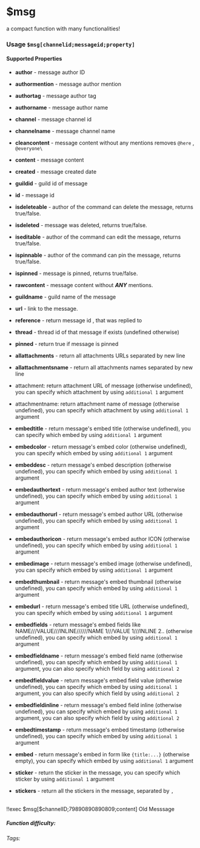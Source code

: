# $msg
a compact function with many functionalities!

### Usage `$msg[channelid;messageid;property]`

#### Supported Properties

* **author** - message author ID

* **authormention** - message author mention

* **authortag** - message author tag

* **authorname** - message author name

* **channel** - message channel id

* **channelname** - message channel name

* **cleancontent** - message content without any mentions removes `@here` , `@everyone\`

* **content** - message content

* **created** - message created date

* **guildid** - guild id of message

* **id** - message id

* **isdeleteable** - author of the command can delete the message, returns true/false.

* **isdeleted** -  message was deleted, returns true/false.

* **iseditable** - author of the command can edit the message, returns true/false.

* **ispinnable** - author of the command can pin the message, returns true/false.

* **ispinned** - message is pinned, returns true/false.

* **rawcontent** - message content without _**ANY**_ mentions.

* **guildname** - guild name of the message

* **url** - link to the message.

* **reference** - return message id , that was replied to

* **thread** - thread id of that message if exists (undefined otherwise)

* **pinned** - return true if message is pinned

* **allattachments** - return all attachments URLs separated by new line

* **allattachmentsname** - return all attachments names separated by new line

* attachment: return attachment URL of message (otherwise undefined), you can specify which attachment by using `additional 1` argument

* attachmentname: return attachment name of message (otherwise undefined), you can specify which attachment by using `additional 1` argument

* **embedtitle** - return message's embed title (otherwise undefined), you can specify which embed  by using `additional 1` argument

* **embedcolor** - return message's embed color (otherwise undefined), you can specify which embed  by using `additional 1` argument

* **embeddesc** - return message's embed description (otherwise undefined), you can specify which embed  by using `additional 1` argument

* **embedauthortext** - return message's embed author text (otherwise undefined), you can specify which embed  by using `additional 1` argument

* **embedauthorurl** - return message's embed author URL (otherwise undefined), you can specify which embed  by using `additional 1` argument

* **embedauthoricon** - return message's embed author ICON (otherwise undefined), you can specify which embed  by using `additional 1` argument

* **embedimage** - return message's embed image (otherwise undefined), you can specify which embed  by using `additional 1` argument

* **embedthumbnail** - return message's embed thumbnail (otherwise undefined), you can specify which embed  by using `additional 1` argument

* **embedurl** - return message's embed title URL (otherwise undefined), you can specify which embed  by using `additional 1` argument

* **embedfields** - return message's embed fields like NAME///VALUE///INLINE//////NAME 1///VALUE 1///INLINE 2.. (otherwise undefined), you can specify which embed  by using `additional 1` argument

* **embedfieldname** - return message's embed field name (otherwise undefined), you can specify which embed  by using `additional 1` argument, you can also specify which field by using `additional 2`

* **embedfieldvalue** - return message's embed field value (otherwise undefined), you can specify which embed  by using `additional 1` argument, you can also specify which field by using `additional 2`

* **embedfieldinline** - return message's embed field inline (otherwise undefined), you can specify which embed  by using `additional 1` argument, you can also specify which field by using `additional 2`

* **embedtimestamp** - return message's embed timestamp (otherwise undefined), you can specify which embed  by using `additional 1` argument

* **embed** - return message's embed in form like `{title:...}` (otherwise empty), you can specify which embed  by using `additional 1` argument

* **sticker** - return the sticker in the message, you can specify which sticker  by using `additional 1` argument

* **stickers** - return all the stickers in the message, separated by `, ` 

<br/>
<discord-messages>
	<discord-message :bot="false" role-color="#ffcc9a" author="Member">
		!!exec $msg[$channelID;79890890890809;content]
	</discord-message>
	<discord-message :bot="true" role-color="#0099ff" author="Custom Command" avatar="https://media.discordapp.net/avatars/725721249652670555/781224f90c3b841ba5b40678e032f74a.webp">
		Old Messsage
	</discord-message>
</discord-messages>

##### Function difficulty: <Badge type="tip" text="Easy" vertical="middle" /> 
###### Tags: <Badge type="tip" text="compact" vertical="middle" /> <Badge type="tip" text="message" vertical="middle" />
